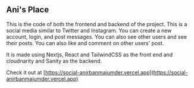 ## Ani's Place

This is the code of both the frontend and backend of the project.
This is a social media similar to Twitter and Instagram. You can create a new account, login, and post messages.
You can also see other users and see their posts. You can also like and comment on other users' post.

It is made using Nextjs, React and TailwindCSS as the front end and cloudnarity and Sanity as the backend.


Check it out at [https://social-anirbanmajumder.vercel.app](https://social-anirbanmajumder.vercel.app)
